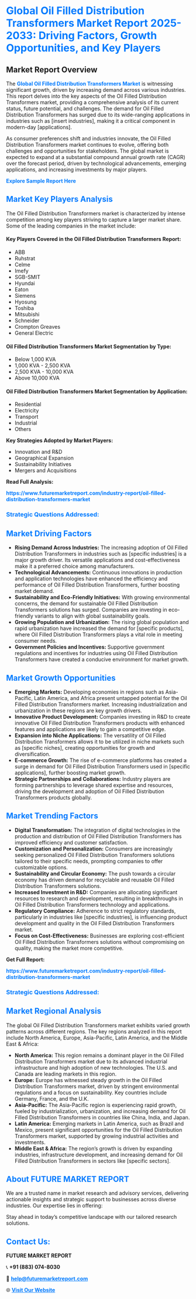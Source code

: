 <h1 style="color: #007BFF;">Global Oil Filled Distribution Transformers Market Report 2025-2033: Driving Factors, Growth Opportunities, and Key Players</h1>

<section id="overview">
<h2>Market Report Overview</h2>
<p>The <a href="https://www.futuremarketreport.com/industry-report/oil-filled-distribution-transformers-market" style="color: #007BFF; text-decoration: none;"><strong>Global Oil Filled Distribution Transformers Market</strong></a> is witnessing significant growth, driven by increasing demand across various industries. This report delves into the key aspects of the Oil Filled Distribution Transformers market, providing a comprehensive analysis of its current status, future potential, and challenges. The demand for Oil Filled Distribution Transformers has surged due to its wide-ranging applications in industries such as [insert industries], making it a critical component in modern-day [applications].</p>
<p>As consumer preferences shift and industries innovate, the Oil Filled Distribution Transformers market continues to evolve, offering both challenges and opportunities for stakeholders. The global market is expected to expand at a substantial compound annual growth rate (CAGR) over the forecast period, driven by technological advancements, emerging applications, and increasing investments by major players.</p>
</section>

<section id="overview">
<p><a href="https://www.futuremarketreport.com/request-sample/reportId=60058" style="color: #007BFF; text-decoration: none;"><strong>Explore Sample Report Here</strong></a></p>
</section>

<section id="key-players">
<h2 style="color: #007BFF;">Market Key Players Analysis</h2>
<p>The Oil Filled Distribution Transformers market is characterized by intense competition among key players striving to capture a larger market share. Some of the leading companies in the market include:</p>
<h4>Key Players Covered in the Oil Filled Distribution Transformers Report:</h4>
<ul><li>ABB</li><li>Ruhstrat</li><li>Celme</li><li>Imefy</li><li>SGB-SMIT</li><li>Hyundai</li><li>Eaton</li><li>Siemens</li><li>Hyosung</li><li>Toshiba</li><li>Mitsubishi</li><li>Schneider</li><li>Crompton Greaves</li><li>General Electric</li></ul>
<h4>Oil Filled Distribution Transformers Market Segmentation by Type:</h4>
<ul><li>Below 1,000 KVA</li><li>1,000 KVA - 2,500 KVA</li><li>2,500 KVA - 10,000 KVA</li><li>Above 10,000 KVA</li></ul>

<h4>Oil Filled Distribution Transformers Market Segmentation by Application:</h4>
<ul><li>Residential</li><li>Electricity</li><li>Transport</li><li>Industrial</li><li>Others</li></ul>
<p><strong>Key Strategies Adopted by Market Players:</strong></p>
<ul>
<li>Innovation and R&D</li>
<li>Geographical Expansion</li>
<li>Sustainability Initiatives</li>
<li>Mergers and Acquisitions</li>
</ul>
</section>

<section>
<p><strong>Read Full Analysis: </strong></p><a href="https://www.futuremarketreport.com/industry-report/oil-filled-distribution-transformers-market" style="color: #007BFF; text-decoration: none;"><strong>https://www.futuremarketreport.com/industry-report/oil-filled-distribution-transformers-market</strong></a>
<h3 style="color: #007BFF;">Strategic Questions Addressed:</h3>
</section>

<section id="driving-factors">
<h2 style="color: #007BFF;">Market Driving Factors</h2>
<ul>
<li><strong>Rising Demand Across Industries:</strong> The increasing adoption of Oil Filled Distribution Transformers in industries such as [specific industries] is a major growth driver. Its versatile applications and cost-effectiveness make it a preferred choice among manufacturers.</li>
<li><strong>Technological Advancements:</strong> Continuous innovations in production and application technologies have enhanced the efficiency and performance of Oil Filled Distribution Transformers, further boosting market demand.</li>
<li><strong>Sustainability and Eco-Friendly Initiatives:</strong> With growing environmental concerns, the demand for sustainable Oil Filled Distribution Transformers solutions has surged. Companies are investing in eco-friendly variants to align with global sustainability goals.</li>
<li><strong>Growing Population and Urbanization:</strong> The rising global population and rapid urbanization have increased the demand for [specific products], where Oil Filled Distribution Transformers plays a vital role in meeting consumer needs.</li>
<li><strong>Government Policies and Incentives:</strong> Supportive government regulations and incentives for industries using Oil Filled Distribution Transformers have created a conducive environment for market growth.</li>
</ul>
</section>

<section id="growth-opportunities">
<h2 style="color: #007BFF;">Market Growth Opportunities</h2>
<ul>
<li><strong>Emerging Markets:</strong> Developing economies in regions such as Asia-Pacific, Latin America, and Africa present untapped potential for the Oil Filled Distribution Transformers market. Increasing industrialization and urbanization in these regions are key growth drivers.</li>
<li><strong>Innovative Product Development:</strong> Companies investing in R&D to create innovative Oil Filled Distribution Transformers products with enhanced features and applications are likely to gain a competitive edge.</li>
<li><strong>Expansion into Niche Applications:</strong> The versatility of Oil Filled Distribution Transformers allows it to be utilized in niche markets such as [specific niches], creating opportunities for growth and diversification.</li>
<li><strong>E-commerce Growth:</strong> The rise of e-commerce platforms has created a surge in demand for Oil Filled Distribution Transformers used in [specific applications], further boosting market growth.</li>
<li><strong>Strategic Partnerships and Collaborations:</strong> Industry players are forming partnerships to leverage shared expertise and resources, driving the development and adoption of Oil Filled Distribution Transformers products globally.</li>
</ul>
</section>

<section id="trending-factors">
<h2 style="color: #007BFF;">Market Trending Factors</h2>
<ul>
<li><strong>Digital Transformation:</strong> The integration of digital technologies in the production and distribution of Oil Filled Distribution Transformers has improved efficiency and customer satisfaction.</li>
<li><strong>Customization and Personalization:</strong> Consumers are increasingly seeking personalized Oil Filled Distribution Transformers solutions tailored to their specific needs, prompting companies to offer customizable options.</li>
<li><strong>Sustainability and Circular Economy:</strong> The push towards a circular economy has driven demand for recyclable and reusable Oil Filled Distribution Transformers solutions.</li>
<li><strong>Increased Investment in R&D:</strong> Companies are allocating significant resources to research and development, resulting in breakthroughs in Oil Filled Distribution Transformers technology and applications.</li>
<li><strong>Regulatory Compliance:</strong> Adherence to strict regulatory standards, particularly in industries like [specific industries], is influencing product development and quality in the Oil Filled Distribution Transformers market.</li>
<li><strong>Focus on Cost-Effectiveness:</strong> Businesses are exploring cost-efficient Oil Filled Distribution Transformers solutions without compromising on quality, making the market more competitive.</li>
</ul>
</section>

<section>
<p><strong>Get Full Report: </strong></p><a href="https://www.futuremarketreport.com/industry-report/oil-filled-distribution-transformers-market" style="color: #007BFF; text-decoration: none;"><strong>https://www.futuremarketreport.com/industry-report/oil-filled-distribution-transformers-market</strong></a>
<h3 style="color: #007BFF;">Strategic Questions Addressed:</h3>
</section>


<section id="regional-analysis">
<h2 style="color: #007BFF;">Market Regional Analysis</h2>
<p>The global Oil Filled Distribution Transformers market exhibits varied growth patterns across different regions. The key regions analyzed in this report include North America, Europe, Asia-Pacific, Latin America, and the Middle East & Africa:</p>
<ul>
<li><strong>North America:</strong> This region remains a dominant player in the Oil Filled Distribution Transformers market due to its advanced industrial infrastructure and high adoption of new technologies. The U.S. and Canada are leading markets in this region.</li>
<li><strong>Europe:</strong> Europe has witnessed steady growth in the Oil Filled Distribution Transformers market, driven by stringent environmental regulations and a focus on sustainability. Key countries include Germany, France, and the U.K.</li>
<li><strong>Asia-Pacific:</strong> The Asia-Pacific region is experiencing rapid growth, fueled by industrialization, urbanization, and increasing demand for Oil Filled Distribution Transformers in countries like China, India, and Japan.</li>
<li><strong>Latin America:</strong> Emerging markets in Latin America, such as Brazil and Mexico, present significant opportunities for the Oil Filled Distribution Transformers market, supported by growing industrial activities and investments.</li>
<li><strong>Middle East & Africa:</strong> The region’s growth is driven by expanding industries, infrastructure development, and increasing demand for Oil Filled Distribution Transformers in sectors like [specific sectors].</li>
</ul>
</section>

<footer>
<h2 style="color: #007BFF;">About FUTURE MARKET REPORT</h2>
<p>We are a trusted name in market research and advisory services, delivering actionable insights and strategic support to businesses across diverse industries. Our expertise lies in offering:</p>

<p>Stay ahead in today’s competitive landscape with our tailored research solutions.</p>

<h2 style="color: #007BFF;">Contact Us:</h2>
<p><strong>FUTURE MARKET REPORT</strong></p>
<p>📞 <strong>+91 (883) 074-8030</strong></p>
<p>📧 <strong><a href="mailto:help@futuremarketreport.com" style="color: #007BFF;">help@futuremarketreport.com</a></strong></p>
<p>🌐 <strong><a href="https://www.futuremarketreport.com/" style="color: #007BFF;">Visit Our Website</a></strong></p>
</footer>